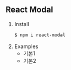## React Modal

1. Install
    ```bash
    $ npm i react-modal
    ```
2. Examples
    - 기본1
    - 기본2

